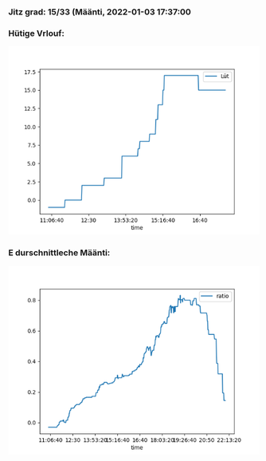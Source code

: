 ### Jitz grad: 15/33 (Määnti, 2022-01-03 17:37:00

### Hütige Vrlouf:
![Graph](Today.png)

### E durschnittleche Määnti:
![Graph](Määnti.png)